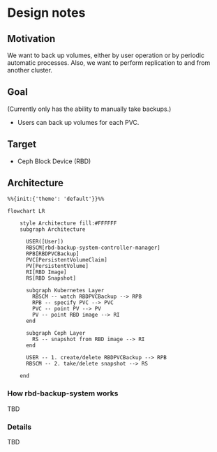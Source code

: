 # Design notes

## Motivation

We want to back up volumes, either by user operation or by periodic automatic processes. Also, we want to perform replication to and from another cluster.

## Goal

(Currently only has the ability to manually take backups.)

- Users can back up volumes for each PVC.

## Target

- Ceph Block Device (RBD)

## Architecture

```mermaid
%%{init:{'theme': 'default'}}%%

flowchart LR

    style Architecture fill:#FFFFFF
    subgraph Architecture

      USER([User])
      RBSCM[rbd-backup-system-controller-manager]
      RPB[RBDPVCBackup]
      PVC[PersistentVolumeClaim]
      PV[PersistentVolume]
      RI[RBD Image]
      RS[RBD Snapshot]

      subgraph Kubernetes Layer
        RBSCM -- watch RBDPVCBackup --> RPB
        RPB -- specify PVC --> PVC
        PVC -- point PV --> PV
        PV -- point RBD image --> RI
      end

      subgraph Ceph Layer
        RS -- snapshot from RBD image --> RI
      end

      USER -- 1. create/delete RBDPVCBackup --> RPB
      RBSCM -- 2. take/delete snapshot --> RS

    end
```

### How rbd-backup-system works

TBD

### Details

TBD
